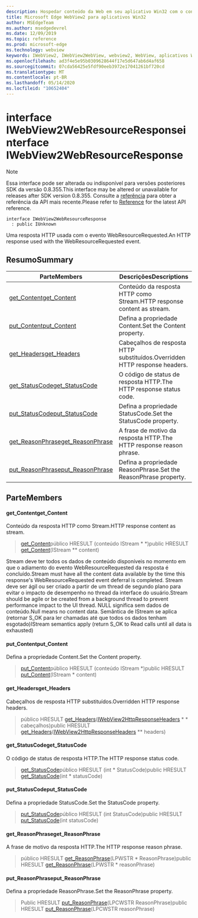 ```yaml
---
description: Hospedar conteúdo da Web em seu aplicativo Win32 com o controle WebView2 do Microsoft Edge
title: Microsoft Edge WebView2 para aplicativos Win32
author: MSEdgeTeam
ms.author: msedgedevrel
ms.date: 12/09/2019
ms.topic: reference
ms.prod: microsoft-edge
ms.technology: webview
keywords: IWebView2, IWebView2WebView, webview2, WebView, aplicativos Win32, Win32, Edge
ms.openlocfilehash: ad3f4e5e95b0309628644f17e5d647ab6d4af658
ms.sourcegitcommit: 07cda56425e5fdf90eeb3972e17041261bf720cd
ms.translationtype: MT
ms.contentlocale: pt-BR
ms.lasthandoff: 05/14/2020
ms.locfileid: "10652404"
---
```

# <span data-ttu-id="a187d-104">interface IWebView2WebResourceResponse</span><span class="sxs-lookup"><span data-stu-id="a187d-104">interface IWebView2WebResourceResponse</span></span> 

> [!NOTE]
> <span data-ttu-id="a187d-105">Essa interface pode ser alterada ou indisponível para versões posteriores SDK da versão 0.8.355.</span><span class="sxs-lookup"><span data-stu-id="a187d-105">This interface may be altered or unavailable for releases after SDK version 0.8.355.</span></span> <span data-ttu-id="a187d-106">Consulte a [referência](../../../webview2-api-reference.md) para obter a referência da API mais recente.</span><span class="sxs-lookup"><span data-stu-id="a187d-106">Please refer to [Reference](../../../webview2-api-reference.md) for the latest API reference.</span></span>

```
interface IWebView2WebResourceResponse
  : public IUnknown
```

<span data-ttu-id="a187d-107">Uma resposta HTTP usada com o evento WebResourceRequested.</span><span class="sxs-lookup"><span data-stu-id="a187d-107">An HTTP response used with the WebResourceRequested event.</span></span>

## <span data-ttu-id="a187d-108">Resumo</span><span class="sxs-lookup"><span data-stu-id="a187d-108">Summary</span></span>

 <span data-ttu-id="a187d-109">Parte</span><span class="sxs-lookup"><span data-stu-id="a187d-109">Members</span></span>                        | <span data-ttu-id="a187d-110">Descrições</span><span class="sxs-lookup"><span data-stu-id="a187d-110">Descriptions</span></span>
--------------------------------|---------------------------------------------
[<span data-ttu-id="a187d-111">get_Content</span><span class="sxs-lookup"><span data-stu-id="a187d-111">get_Content</span></span>](#get_content) | <span data-ttu-id="a187d-112">Conteúdo da resposta HTTP como Stream.</span><span class="sxs-lookup"><span data-stu-id="a187d-112">HTTP response content as stream.</span></span>
[<span data-ttu-id="a187d-113">put_Content</span><span class="sxs-lookup"><span data-stu-id="a187d-113">put_Content</span></span>](#put_content) | <span data-ttu-id="a187d-114">Defina a propriedade Content.</span><span class="sxs-lookup"><span data-stu-id="a187d-114">Set the Content property.</span></span>
[<span data-ttu-id="a187d-115">get_Headers</span><span class="sxs-lookup"><span data-stu-id="a187d-115">get_Headers</span></span>](#get_headers) | <span data-ttu-id="a187d-116">Cabeçalhos de resposta HTTP substituídos.</span><span class="sxs-lookup"><span data-stu-id="a187d-116">Overridden HTTP response headers.</span></span>
[<span data-ttu-id="a187d-117">get_StatusCode</span><span class="sxs-lookup"><span data-stu-id="a187d-117">get_StatusCode</span></span>](#get_statuscode) | <span data-ttu-id="a187d-118">O código de status de resposta HTTP.</span><span class="sxs-lookup"><span data-stu-id="a187d-118">The HTTP response status code.</span></span>
[<span data-ttu-id="a187d-119">put_StatusCode</span><span class="sxs-lookup"><span data-stu-id="a187d-119">put_StatusCode</span></span>](#put_statuscode) | <span data-ttu-id="a187d-120">Defina a propriedade StatusCode.</span><span class="sxs-lookup"><span data-stu-id="a187d-120">Set the StatusCode property.</span></span>
[<span data-ttu-id="a187d-121">get_ReasonPhrase</span><span class="sxs-lookup"><span data-stu-id="a187d-121">get_ReasonPhrase</span></span>](#get_reasonphrase) | <span data-ttu-id="a187d-122">A frase de motivo da resposta HTTP.</span><span class="sxs-lookup"><span data-stu-id="a187d-122">The HTTP response reason phrase.</span></span>
[<span data-ttu-id="a187d-123">put_ReasonPhrase</span><span class="sxs-lookup"><span data-stu-id="a187d-123">put_ReasonPhrase</span></span>](#put_reasonphrase) | <span data-ttu-id="a187d-124">Defina a propriedade ReasonPhrase.</span><span class="sxs-lookup"><span data-stu-id="a187d-124">Set the ReasonPhrase property.</span></span>

## <span data-ttu-id="a187d-125">Parte</span><span class="sxs-lookup"><span data-stu-id="a187d-125">Members</span></span>

#### <span data-ttu-id="a187d-126">get_Content</span><span class="sxs-lookup"><span data-stu-id="a187d-126">get_Content</span></span> 

<span data-ttu-id="a187d-127">Conteúdo da resposta HTTP como Stream.</span><span class="sxs-lookup"><span data-stu-id="a187d-127">HTTP response content as stream.</span></span>

> <span data-ttu-id="a187d-128">[get_Content](#get_content)público HRESULT (conteúdo IStream \* \*)</span><span class="sxs-lookup"><span data-stu-id="a187d-128">public HRESULT [get_Content](#get_content)(IStream \*\* content)</span></span>

<span data-ttu-id="a187d-129">Stream deve ter todos os dados de conteúdo disponíveis no momento em que o adiamento do evento WebResourceRequested da resposta é concluído.</span><span class="sxs-lookup"><span data-stu-id="a187d-129">Stream must have all the content data available by the time this response's WebResourceRequested event deferral is completed.</span></span> <span data-ttu-id="a187d-130">Stream deve ser ágil ou ser criado a partir de um thread de segundo plano para evitar o impacto de desempenho no thread da interface do usuário.</span><span class="sxs-lookup"><span data-stu-id="a187d-130">Stream should be agile or be created from a background thread to prevent performance impact to the UI thread.</span></span> <span data-ttu-id="a187d-131">NULL significa sem dados de conteúdo.</span><span class="sxs-lookup"><span data-stu-id="a187d-131">Null means no content data.</span></span> <span data-ttu-id="a187d-132">Semântica de IStream se aplica (retornar S_OK para ler chamadas até que todos os dados tenham esgotado)</span><span class="sxs-lookup"><span data-stu-id="a187d-132">IStream semantics apply (return S_OK to Read calls until all data is exhausted)</span></span>

#### <span data-ttu-id="a187d-133">put_Content</span><span class="sxs-lookup"><span data-stu-id="a187d-133">put_Content</span></span> 

<span data-ttu-id="a187d-134">Defina a propriedade Content.</span><span class="sxs-lookup"><span data-stu-id="a187d-134">Set the Content property.</span></span>

> <span data-ttu-id="a187d-135">[put_Content](#put_content)público HRESULT (conteúdo IStream \*)</span><span class="sxs-lookup"><span data-stu-id="a187d-135">public HRESULT [put_Content](#put_content)(IStream \* content)</span></span>

#### <span data-ttu-id="a187d-136">get_Headers</span><span class="sxs-lookup"><span data-stu-id="a187d-136">get_Headers</span></span> 

<span data-ttu-id="a187d-137">Cabeçalhos de resposta HTTP substituídos.</span><span class="sxs-lookup"><span data-stu-id="a187d-137">Overridden HTTP response headers.</span></span>

> <span data-ttu-id="a187d-138">público HRESULT [get_Headers](#get_headers)([IWebView2HttpResponseHeaders](IWebView2HttpResponseHeaders.md) \* \* cabeçalhos)</span><span class="sxs-lookup"><span data-stu-id="a187d-138">public HRESULT [get_Headers](#get_headers)([IWebView2HttpResponseHeaders](IWebView2HttpResponseHeaders.md) \*\* headers)</span></span>

#### <span data-ttu-id="a187d-139">get_StatusCode</span><span class="sxs-lookup"><span data-stu-id="a187d-139">get_StatusCode</span></span> 

<span data-ttu-id="a187d-140">O código de status de resposta HTTP.</span><span class="sxs-lookup"><span data-stu-id="a187d-140">The HTTP response status code.</span></span>

> <span data-ttu-id="a187d-141">[get_StatusCode](#get_statuscode)público HRESULT (int \* StatusCode)</span><span class="sxs-lookup"><span data-stu-id="a187d-141">public HRESULT [get_StatusCode](#get_statuscode)(int \* statusCode)</span></span>

#### <span data-ttu-id="a187d-142">put_StatusCode</span><span class="sxs-lookup"><span data-stu-id="a187d-142">put_StatusCode</span></span> 

<span data-ttu-id="a187d-143">Defina a propriedade StatusCode.</span><span class="sxs-lookup"><span data-stu-id="a187d-143">Set the StatusCode property.</span></span>

> <span data-ttu-id="a187d-144">[put_StatusCode](#put_statuscode)público HRESULT (int StatusCode)</span><span class="sxs-lookup"><span data-stu-id="a187d-144">public HRESULT [put_StatusCode](#put_statuscode)(int statusCode)</span></span>

#### <span data-ttu-id="a187d-145">get_ReasonPhrase</span><span class="sxs-lookup"><span data-stu-id="a187d-145">get_ReasonPhrase</span></span> 

<span data-ttu-id="a187d-146">A frase de motivo da resposta HTTP.</span><span class="sxs-lookup"><span data-stu-id="a187d-146">The HTTP response reason phrase.</span></span>

> <span data-ttu-id="a187d-147">público HRESULT [get_ReasonPhrase](#get_reasonphrase)(LPWSTR \* ReasonPhrase)</span><span class="sxs-lookup"><span data-stu-id="a187d-147">public HRESULT [get_ReasonPhrase](#get_reasonphrase)(LPWSTR \* reasonPhrase)</span></span>

#### <span data-ttu-id="a187d-148">put_ReasonPhrase</span><span class="sxs-lookup"><span data-stu-id="a187d-148">put_ReasonPhrase</span></span> 

<span data-ttu-id="a187d-149">Defina a propriedade ReasonPhrase.</span><span class="sxs-lookup"><span data-stu-id="a187d-149">Set the ReasonPhrase property.</span></span>

> <span data-ttu-id="a187d-150">Public HRESULT [put_ReasonPhrase](#put_reasonphrase)(LPCWSTR ReasonPhrase)</span><span class="sxs-lookup"><span data-stu-id="a187d-150">public HRESULT [put_ReasonPhrase](#put_reasonphrase)(LPCWSTR reasonPhrase)</span></span>

